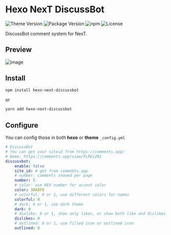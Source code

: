 # Hexo NexT DiscussBot

![Theme Version](https://img.shields.io/badge/NexT-v8.4.0+-blue?style=flat-square)
![Package Version](https://img.shields.io/github/package-json/v/wangjiezhe/hexo-next-discussbot?style=flat-square)
![npm](https://img.shields.io/npm/v/hexo-next-discussbot?style=flat-square)
![License](https://img.shields.io/github/license/wangjiezhe/hexo-next-discussbot?style=flat-square)

DiscussBot comment system for NexT.

## Preview

![image](https://i.loli.net/2019/12/14/8thYSXx9cdWv5L7.png)

## Install

```bash
npm install hexo-next-discussbot
```

or

```bash
yarn add hexo-next-discussbot
```

## Configure

You can config those in both **hexo** or **theme** `_config.yml`

```yaml
# DiscussBot
# You can get your siteid from https://comments.app/
# Demo: https://comments.app/view/FLRGs2N1
discussbot:
    enable: false
    site_id: # get from comments.app
    # number: comments showed per page
    number: 5
    # color: use HEX number for accent color
    color: 3DA0F0
    # colorful: 0 or 1, use different colors for names
    colorful: 0
    # dark: 0 or 1, use dark theme
    dark: 0
    # dislike: 0 or 1, show only likes, or show both like and dislikes
    dislikes: 0
    # outlined: 0 or 1, use filled icon or outlined icon
    outlined: 0
```
